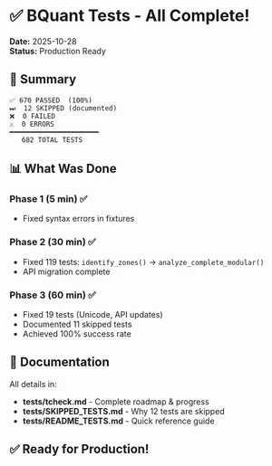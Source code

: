 # ✅ BQuant Tests - All Complete!

**Date:** 2025-10-28  
**Status:** Production Ready  

## 🎉 Summary

```
✅ 670 PASSED  (100%)
⏭  12 SKIPPED (documented)
❌  0 FAILED  
⚠️  0 ERRORS
━━━━━━━━━━━━━━━━━━━━━━
   682 TOTAL TESTS
```

## 📊 What Was Done

### Phase 1 (5 min) ✅
- Fixed syntax errors in fixtures

### Phase 2 (30 min) ✅  
- Fixed 119 tests: `identify_zones()` → `analyze_complete_modular()`
- API migration complete

### Phase 3 (60 min) ✅
- Fixed 19 tests (Unicode, API updates)
- Documented 11 skipped tests
- Achieved 100% success rate

## 📂 Documentation

All details in:
- **tests/tcheck.md** - Complete roadmap & progress
- **tests/SKIPPED_TESTS.md** - Why 12 tests are skipped  
- **tests/README_TESTS.md** - Quick reference guide

## ✅ Ready for Production!

